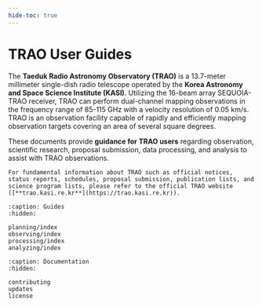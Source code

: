 ```yaml
---
hide-toc: true
---
```


# TRAO User Guides

The **Taeduk Radio Astronomy Observatory (TRAO)** is a 13.7-meter millimeter single-dish radio telescope operated by the **Korea Astronomy and Space Science Institute (KASI)**. Utilizing the 16-beam array SEQUOIA-TRAO receiver, TRAO can perform dual-channel mapping observations in the frequency range of 85-115 GHz with a velocity resolution of 0.05 km/s. TRAO is an observation facility capable of rapidly and efficiently mapping observation targets covering an area of several square degrees.

These documents provide **guidance for TRAO users** regarding observation, scientific research, proposal submission, data processing, and analysis to assist with TRAO observations. 

```{important}
For fundamental information about TRAO such as official notices, status reports, schedules, proposal submission, publication lists, and science program lists, please refer to the official TRAO website ([**trao.kasi.re.kr**](https://trao.kasi.re.kr)).
```

```{toctree}
:caption: Guides
:hidden:

planning/index
observing/index
processing/index
analyzing/index
```

```{toctree}
:caption: Documentation
:hidden:

contributing
updates
license
```
